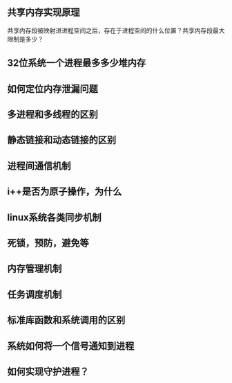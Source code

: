 ## 共享内存实现原理
共享内存段被映射进进程空间之后，存在于进程空间的什么位置？共享内存段最大限制是多少？
## 32位系统一个进程最多多少堆内存

## 如何定位内存泄漏问题

## 多进程和多线程的区别

## 静态链接和动态链接的区别

## 进程间通信机制

## i++是否为原子操作，为什么

## linux系统各类同步机制

## 死锁，预防，避免等

## 内存管理机制

## 任务调度机制

## 标准库函数和系统调用的区别

## 系统如何将一个信号通知到进程

## 如何实现守护进程？

